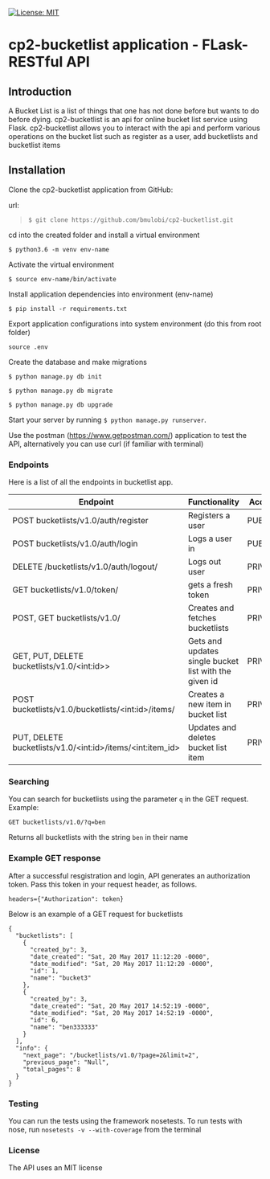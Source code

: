 [![License: MIT](https://img.shields.io/badge/License-MIT-yellow.svg)](https://opensource.org/licenses/MIT)

# cp2-bucketlist application - FLask-RESTful API

## Introduction
A Bucket List is a list of things that one has not done before but wants to do before dying.
cp2-bucketlist is an api for online bucket list service using Flask.
cp2-bucketlist allows you to interact with the api and perform various
operations on the bucket list such as register as a user, add bucketlists and bucketlist items

## Installation

Clone the cp2-bucketlist application from GitHub:

url:
>`$ git clone https://github.com/bmulobi/cp2-bucketlist.git`

cd into the created folder and install a virtual environment

`$ python3.6 -m venv env-name`

Activate the virtual environment

`$ source env-name/bin/activate`

Install application dependencies into environment (env-name)

`$ pip install -r requirements.txt`

Export application configurations into system environment (do this from root folder)

`source .env`

Create the database and make migrations

`$ python manage.py db init`

`$ python manage.py db migrate`

`$ python manage.py db upgrade`

Start your server by running
`$ python manage.py runserver`.

Use the postman (https://www.getpostman.com/) application to test the API,
alternatively you can use curl (if familiar with terminal)

### Endpoints

Here is a list of all the endpoints in bucketlist app.

Endpoint | Functionality| Access
------------ | ------------- | -------------
POST bucketlists/v1.0/auth/register | Registers a user | PUBLIC
POST bucketlists/v1.0/auth/login | Logs a user in | PUBLIC
DELETE /bucketlists/v1.0/auth/logout/ | Logs out user | PRIVATE
GET bucketlists/v1.0/token/ | gets a fresh token | PRIVATE
POST, GET bucketlists/v1.0/ | Creates and fetches bucketlists | PRIVATE
GET, PUT, DELETE bucketlists/v1.0/&lt;int:id>&gt; | Gets and updates single bucket list with the given id | PRIVATE
POST bucketlists/v1.0/bucketlists/&lt;int:id&gt;/items/ | Creates a new item in bucket list | PRIVATE
PUT, DELETE bucketlists/v1.0/&lt;int:id&gt;/items/&lt;int:item_id&gt; | Updates and deletes bucket list item | PRIVATE

### Searching

You can search for bucketlists using the parameter `q` in the GET request.
Example:

`GET bucketlists/v1.0/?q=ben`

Returns all bucketlists with the string `ben` in their name

### Example GET response
After a successful resgistration and login, API generates an authorization token.
Pass this token in your request header, as follows.
```
headers={"Authorization": token}
```
Below is an example of a GET request for bucketlists

```
{
  "bucketlists": [
    {
      "created_by": 3,
      "date_created": "Sat, 20 May 2017 11:12:20 -0000",
      "date_modified": "Sat, 20 May 2017 11:12:20 -0000",
      "id": 1,
      "name": "bucket3"
    },
    {
      "created_by": 3,
      "date_created": "Sat, 20 May 2017 14:52:19 -0000",
      "date_modified": "Sat, 20 May 2017 14:52:19 -0000",
      "id": 6,
      "name": "ben333333"
    }
  ],
  "info": {
    "next_page": "/bucketlists/v1.0/?page=2&limit=2",
    "previous_page": "Null",
    "total_pages": 8
  }
}
```
### Testing
You can run the tests using the framework nosetests.
To run tests with nose, run `nosetests -v --with-coverage` from the terminal

### License
The API uses an MIT license
